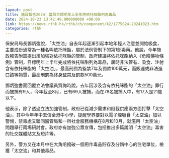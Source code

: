 ```yaml
---
layout: post
title: 施政報告2024｜當局目標明年上半年將依托咪酯列為毒品
date: 2024-10-23 13:42:49.000000000 +08:00
link: https://news.rthk.hk/rthk/ch/component/k2/1775824-20241023.htm
categories: rthk
---
```


保安局局長鄧炳強說，「太空油」自去年起逐漸引起本地年輕人注意並開始吸食，主要成份通常為一種名叫依托咪酯，屬於法例管制下的第1部毒藥。他說，今年施政報告附篇提出須加強對依托咪酯的管制，政府建議將依托咪酯納入《危險藥物條例》管制，目標明年上半年完成將依托咪酯列為毒品，屆時非法管有、吸食、注射含有依托咪酯的「太空油」，最高刑罰為監禁7年及罰款100萬元，而販運或非法進口該等物質，最高刑罰為終身監禁及罰款500萬元。

鄧炳強書面回覆立法會議員質詢時說，去年因涉及含有依托咪酯的「太空油」罪行而被捕有9人，今年截至8月，已有69人被捕，而在78名被捕人中，有17人是21歲以下。

他表示，除了透過立法加強管制，政府已從減少需求和阻截供應兩方面打擊「太空油」，其中今年年中去信全港中小學，提醒學界要對以電子煙吸食「太空油」加以警惕，禁毒處又聯同醫管局和一所社會服務機構在8月和10月，就濫用「太空油」問題舉行兩場研討會。政府亦有加強公眾宣傳，包括推出多篇說明「太空油」毒害的社交媒體貼文及短片等。

另外，警方又在本月中在大角咀搗破一個用作毒品貯存及分銷中心的住宅單位，檢獲「太空油」和其他毒品。
